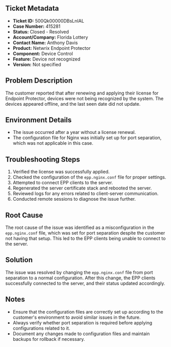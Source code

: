 ## Ticket Metadata
- **Ticket ID:** 500Qk00000DBsLnIAL
- **Case Number:** 415281
- **Status:** Closed - Resolved
- **Account/Company:** Florida Lottery
- **Contact Name:** Anthony Davis
- **Product:** Netwrix Endpoint Protector
- **Component:** Device Control
- **Feature:** Device not recognized
- **Version:** Not specified

## Problem Description
The customer reported that after renewing and applying their license for Endpoint Protector, devices were not being recognized by the system. The devices appeared offline, and the last seen date did not update.

## Environment Details
- The issue occurred after a year without a license renewal.
- The configuration file for Nginx was initially set up for port separation, which was not applicable in this case.

## Troubleshooting Steps
1. Verified the license was successfully applied.
2. Checked the configuration of the `epp.nginx.conf` file for proper settings.
3. Attempted to connect EPP clients to the server.
4. Regenerated the server certificate stack and rebooted the server.
5. Reviewed logs for any errors related to client-server communication.
6. Conducted remote sessions to diagnose the issue further.

## Root Cause
The root cause of the issue was identified as a misconfiguration in the `epp.nginx.conf` file, which was set for port separation despite the customer not having that setup. This led to the EPP clients being unable to connect to the server.

## Solution
The issue was resolved by changing the `epp.nginx.conf` file from port separation to a normal configuration. After this change, the EPP clients successfully connected to the server, and their status updated accordingly.

## Notes
- Ensure that the configuration files are correctly set up according to the customer's environment to avoid similar issues in the future.
- Always verify whether port separation is required before applying configurations related to it.
- Document any changes made to configuration files and maintain backups for rollback if necessary.